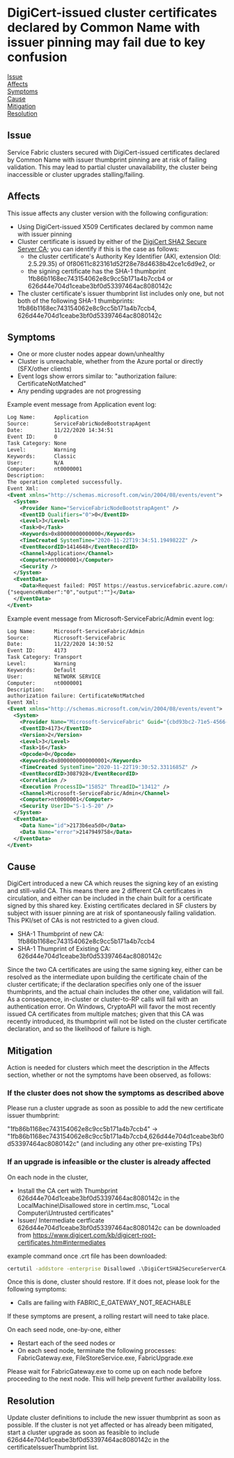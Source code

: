# DigiCert-issued cluster certificates declared by Common Name with issuer pinning may fail due to key confusion

[Issue](#Issue)  
[Affects](#Affects)  
[Symptoms](#Symptoms)  
[Cause](#Cause)  
[Mitigation](#Mitigation)  
[Resolution](#Resolution)  

## Issue

Service Fabric clusters secured with DigiCert-issued certificates declared by Common Name with issuer thumbprint pinning are at risk of failing validation. This may lead to partial cluster unavailability, the cluster being inaccessible or cluster upgrades stalling/failing.

## Affects

This issue affects any cluster version with the following configuration:  

- Using DigiCert-issued X509 Certificates declared by common name with issuer pinning
- Cluster certificate is issued by either of the [DigiCert SHA2 Secure Server CA](https://www.digicert.com/kb/digicert-root-certificates.htm#intermediates); you can identify if this is the case as follows:
  - the cluster certificate's Authority Key Identifier (AKI, extension OId: 2.5.29.35) of 0f80611c823161d52f28e78d4638b42ce1c6d9e2, or
  - the signing certificate has the SHA-1 thumbprint 1fb86b1168ec743154062e8c9cc5b171a4b7ccb4 or 626d44e704d1ceabe3bf0d53397464ac8080142c 
- The cluster certificate's issuer thumbprint list includes only one, but not both of the following SHA-1 thumbprints: 1fb86b1168ec743154062e8c9cc5b171a4b7ccb4, 626d44e704d1ceabe3bf0d53397464ac8080142c

## Symptoms

- One or more cluster nodes appear down/unhealthy
- Cluster is unreachable, whether from the Azure portal or directly (SFX/other clients)
- Event logs show errors similar to: "authorization failure: CertificateNotMatched"
- Any pending upgrades are not progressing

Example event message from Application event log:

```xml
Log Name:      Application
Source:        ServiceFabricNodeBootstrapAgent
Date:          11/22/2020 14:34:51
Event ID:      0
Task Category: None
Level:         Warning
Keywords:      Classic
User:          N/A
Computer:      nt0000001
Description:
The operation completed successfully.
Event Xml:
<Event xmlns="http://schemas.microsoft.com/win/2004/08/events/event">
  <System>
    <Provider Name="ServiceFabricNodeBootstrapAgent" />
    <EventID Qualifiers="0">0</EventID>
    <Level>3</Level>
    <Task>0</Task>
    <Keywords>0x80000000000000</Keywords>
    <TimeCreated SystemTime="2020-11-22T19:34:51.1949822Z" />
    <EventRecordID>1414648</EventRecordID>
    <Channel>Application</Channel>
    <Computer>nt0000001</Computer>
    <Security />
  </System>
  <EventData>
    <Data>Request failed: POST https://eastus.servicefabric.azure.com/runtime/clusters/c7c396d4-077e-42b0-b709-a2ef120132ad/nodes/_nt0_1/vmextensionRepair (CorrelationId=36967c8c-a63d-4067-8de5-597cc8a24e51,  UtcTime=11/22/2020 19:34:51, Certificate=xxxxxxxxxxxxxxxxxxxxxxxxxxxxxxxxxxxxxxxx)
{"sequenceNumber":"0","output":""}</Data>
  </EventData>
</Event>
```

Example event message from Microsoft-ServiceFabric/Admin event log:

```xml
Log Name:      Microsoft-ServiceFabric/Admin
Source:        Microsoft-ServiceFabric
Date:          11/22/2020 14:30:52
Event ID:      4173
Task Category: Transport
Level:         Warning
Keywords:      Default
User:          NETWORK SERVICE
Computer:      nt0000001
Description:
authorization failure: CertificateNotMatched
Event Xml:
<Event xmlns="http://schemas.microsoft.com/win/2004/08/events/event">
  <System>
    <Provider Name="Microsoft-ServiceFabric" Guid="{cbd93bc2-71e5-4566-b3a7-595d8eeca6e8}" />
    <EventID>4173</EventID>
    <Version>2</Version>
    <Level>3</Level>
    <Task>16</Task>
    <Opcode>0</Opcode>
    <Keywords>0x8000000000000001</Keywords>
    <TimeCreated SystemTime="2020-11-22T19:30:52.3311685Z" />
    <EventRecordID>3087928</EventRecordID>
    <Correlation />
    <Execution ProcessID="15852" ThreadID="13412" />
    <Channel>Microsoft-ServiceFabric/Admin</Channel>
    <Computer>nt0000001</Computer>
    <Security UserID="S-1-5-20" />
  </System>
  <EventData>
    <Data Name="id">2173b6ea5d0</Data>
    <Data Name="error">2147949758</Data>
  </EventData>
</Event>
```

## Cause

DigiCert introduced a new CA which reuses the signing key of an existing and still-valid CA. This means there are 2 different CA certificates in circulation, and either can be included in the chain built for a certificate signed by this shared key. Existing certificates declared in SF clusters by subject with issuer pinning are at risk of spontaneously failing validation. This PKI/set of CAs is not restricted to a given cloud.

- SHA-1 Thumbprint of new CA: 1fb86b1168ec743154062e8c9cc5b171a4b7ccb4
- SHA-1 Thumprint of Existing CA: 626d44e704d1ceabe3bf0d53397464ac8080142c

Since the two CA certificates are using the same signing key, either can be resolved as the intermediate upon building the certificate chain of the cluster certificate; if the declaration specifies only one of the issuer thumbprints, and the actual chain includes the other one, validation will fail. As a consequence, in-cluster or cluster-to-RP calls will fail with an authentication error. On Windows, CryptoAPI will favor the most recently issued CA certificates from multiple matches; given that this CA was recently introduced, its thumbprint will not be listed on the cluster certificate declaration, and so the likelihood of failure is high.

## Mitigation
Action is needed for clusters which meet the description in the Affects section, whether or not the symptoms have been observed, as follows:

### If the cluster does not show the symptoms as described above 

Please run a cluster upgrade as soon as possible to add the new certificate issuer thumbprint: 

"1fb86b1168ec743154062e8c9cc5b171a4b7ccb4" -> "1fb86b1168ec743154062e8c9cc5b171a4b7ccb4,626d44e704d1ceabe3bf0d53397464ac8080142c" (and including any other pre-existing TPs)

### If an upgrade is infeasible or the cluster is already affected

On each node in the cluster,
- Install the CA cert with Thumbprint 626d44e704d1ceabe3bf0d53397464ac8080142c in the LocalMachine\Disallowed store in certlm.msc, "Local Computer\Untrusted certificates"  
- Issuer/ Intermediate certficate 626d44e704d1ceabe3bf0d53397464ac8080142c can be downloaded from https://www.digicert.com/kb/digicert-root-certificates.htm#intermediates

example command once .crt file has been downloaded:  

```cmd
certutil -addstore -enterprise Disallowed .\DigiCertSHA2SecureServerCA-2.crt
```

Once this is done, cluster should restore. If it does not, please look for the following symptoms: 
- Calls are failing with FABRIC_E_GATEWAY_NOT_REACHABLE

If these symptoms are present, a rolling restart will need to take place. 

On each seed node, one-by-one, either
- Restart each of the seed nodes or
- On each seed node, terminate the following processes: FabricGateway.exe, FileStoreService.exe, FabricUpgrade.exe

Please wait for FabricGateway.exe to come up on each node before proceeding to the next node. This will help prevent further availability loss.

## Resolution

Update cluster definitions to include the new issuer thumbprint as soon as possible. If the cluster is not yet affected or has already been mitigated, start a cluster upgrade as soon as feasible to include 626d44e704d1ceabe3bf0d53397464ac8080142c in the certificateIssuerThumbprint list.  
